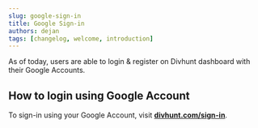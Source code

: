 ```yaml
---
slug: google-sign-in
title: Google Sign-in
authors: dejan
tags: [changelog, welcome, introduction]
---
```

As of today, users are able to login & register on Divhunt dashboard with their Google Accounts.

## How to login using Google Account
To sign-in using your Google Account, visit **[divhunt.com/sign-in](https://divhunt.com/sign-in)**.
